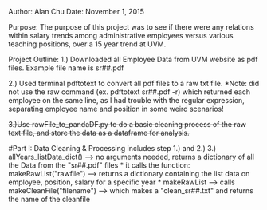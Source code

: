 Author: Alan Chu
Date: November 1, 2015

Purpose: The purpose of this project was to see if there were any relations within salary trends among administrative employees versus various teaching positions, over a 15 year trend at UVM.

Project Outline:
1.) Downloaded all Employee Data from UVM website as pdf files. Example file name is sr##.pdf

2.) Used terminal pdftotext to convert all pdf files to a raw txt file. *Note: did not use the raw command (ex. pdftotext sr##.pdf -r) which returned each employee on the same line, as I had trouble with the regular expression, separating employee name and position in some weird scenarios!

<strike>
3.)Use rawFile_to_pandaDF.py to do a basic cleaning process of the raw text file, and store the data as a dataframe for analysis.
</strike>

#Part I: Data Cleaning & Processing
includes step 1.) and 2.)
3.) allYears_listData_dict() --> no arguments needed, returns a dictionary of all the Data from the "sr##.pdf" files
	* it calls the function: makeRawList("rawfile") --> returns a dictionary containing the list data on employee, position, salary for a specific year
	* makeRawList --> calls makeCleanFile("filename") --> which makes a "clean_sr##.txt" and returns the name of the cleanfile
